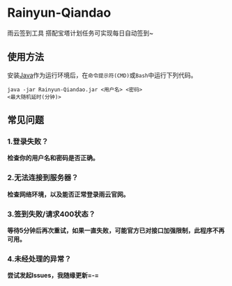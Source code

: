 # Rainyun-Qiandao
雨云签到工具 搭配宝塔计划任务可实现每日自动签到~


## 使用方法
安装[Java](https://www.java.com/zh-CN/download/)作为运行环境后，在<code>命令提示符(CMD)</code>或<code>Bash</code>中运行下列代码。

<code>java -jar Rainyun-Qiandao.jar <用户名> <密码> <最大随机延时(分钟)></code>

## 常见问题

### 1.登录失败？
**检查你的用户名和密码是否正确。**

### 2.无法连接到服务器？
**检查网络环境，以及能否正常登录雨云官网。**

### 3.签到失败/请求400状态？
**等待5分钟后再次重试，如果一直失败，可能官方已对接口加强限制，此程序不再可用。**

### 4.未经处理的异常？
**尝试发起Issues，我随缘更新=-=**
